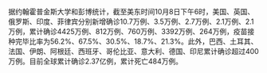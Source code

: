 据约翰霍普金斯大学和彭博统计，截至美东时间10月8日下午6时，美国、英国、俄罗斯、印度、菲律宾分别新增确诊10.7万例、3.5万例、2.7万例、2.1万例、2.1万例，累计确诊4425万例、812万例、760万例、3392万例、264万例，疫苗接种完毕比率为56.2%、67.5%、30.5%、18.7%、21.3%。此外，巴西、土耳其、法国、伊朗、阿根廷、西班牙、哥伦比亚、意大利、德国、印尼累计确诊超过400万例。目前全球累计确诊2.37亿例，累计死亡484万例。